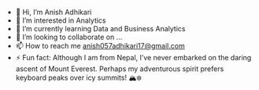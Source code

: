 - 👋 Hi, I’m Anish Adhikari
- 👀 I’m interested in Analytics
- 🌱 I’m currently learning Data and Business Analytics
- 💞️ I’m looking to collaborate on ...
- 📫 How to reach me anish057adhikari17@gmail.com
- ⚡ Fun fact: Although I am from Nepal, I’ve never embarked on the daring ascent of Mount Everest. Perhaps my adventurous spirit prefers keyboard peaks over icy summits! 🏔️❄️

<!---
Anish-Adhi/Anish-Adhi is a ✨ special ✨ repository because its `README.md` (this file) appears on your GitHub profile.
You can click the Preview link to take a look at your changes.
--->
